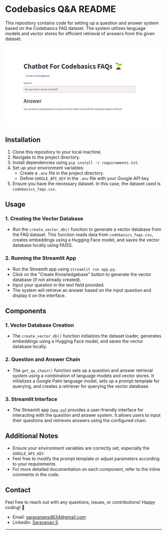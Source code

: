 # Codebasics Q&A README

This repository contains code for setting up a question and answer system based on the Codebasics FAQ dataset. The system utilizes language models and vector stores for efficient retrieval of answers from the given dataset.

![Working](https://github.com/Saravanan-SD/Ed-Tech-Chat-bot/blob/main/Screenshot%202024-03-18%20183650.png)

## Installation
1. Clone this repository to your local machine.
2. Navigate to the project directory.
3. Install dependencies using `pip install -r requirements.txt`.
4. Set up your environment variables:
    - Create a `.env` file in the project directory.
    - Define `GOOGLE_API_KEY` in the `.env` file with your Google API key.
5. Ensure you have the necessary dataset. In this case, the dataset used is `codebasics_faqs.csv`.

## Usage
### 1. Creating the Vector Database
- Run the `create_vector_db()` function to generate a vector database from the FAQ dataset. This function reads data from `codebasics_faqs.csv`, creates embeddings using a Hugging Face model, and saves the vector database locally using FAISS.

### 2. Running the Streamlit App
- Run the Streamlit app using `streamlit run app.py`.
- Click on the "Create Knowledgebase" button to generate the vector database (if not already created).
- Input your question in the text field provided.
- The system will retrieve an answer based on the input question and display it on the interface.

## Components
### 1. Vector Database Creation
- The `create_vector_db()` function initializes the dataset loader, generates embeddings using a Hugging Face model, and saves the vector database locally.

### 2. Question and Answer Chain
- The `get_qa_chain()` function sets up a question and answer retrieval system using a combination of language models and vector stores. It initializes a Google Palm language model, sets up a prompt template for querying, and creates a retriever for querying the vector database.

### 3. Streamlit Interface
- The Streamlit app (`app.py`) provides a user-friendly interface for interacting with the question and answer system. It allows users to input their questions and retrieves answers using the configured chain.

## Additional Notes
- Ensure your environment variables are correctly set, especially the `GOOGLE_API_KEY`.
- Feel free to modify the prompt template or adjust parameters according to your requirements.
- For more detailed documentation on each component, refer to the inline comments in the code.

## Contact
Feel free to reach out with any questions, issues, or contributions! Happy coding! 🚀

- Email: [saravanansd634@gmail.com](mailto:saravanansd634@gmail.com)
- LinkedIn: [Saravanan S](https://www.linkedin.com/in/sdsaravanan/)
---



